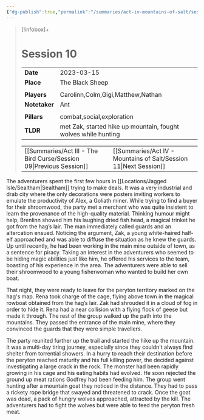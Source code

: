 ```yaml
---
{"dg-publish":true,"permalink":"/summaries/act-iv-mountains-of-salt/session-10/","tags":["session"]}
---
```


> [!infobox]+
> # Session 10
> 
> | | |
> | --- | --- |
> | **Date** | 2023-03-15 |
> | **Place** | The Black Sheep |
> | | | 
> | **Players** | Carolinn,Colm,Gigi,Matthew,Nathan |
> | **Notetaker** | Ant |
> | | | 
> | **Pillars** | combat,social,exploration | 
> | **TLDR** | met Zak, started hike up mountain, fought wolves while hunting |
> 
> | | |
> | --- | --- |
> | [[Summaries/Act III - The Bird Curse/Session 09\|Previous Session]] | [[Summaries/Act IV - Mountains of Salt/Session 11\|Next Session]] |

The adventurers spent the first few hours in [[Locations/Jagged Isle/Sealtham\|Sealtham]] trying to make deals. It was a very industrial and drab city where the only decorations were posters inviting workers to emulate the productivity of Alex, a Goliath miner. While trying to find a buyer for their shroomwood, the party met a merchant who was quite insistent to learn the provenance of the high-quality material. Thinking humour might help, Brenlinn showed him his laughing dried fish head, a magical trinket he got from the hag’s lair. The man immediately called guards and an altercation ensued. Noticing the argument, Zak, a young white-haired half-elf approached and was able to diffuse the situation as he knew the guards. Up until recently, he had been working in the main mine outside of town, as a sentence for piracy. Taking an interest in the adventurers who seemed to be hiding magic abilities just like him, he offered his services to the team, boasting of his experience in the area. The adventurers were able to sell their shroomwood to a young fisherwoman who wanted to build her own boat. 

That night, they were ready to leave for the peryton territory marked on the hag's map. Rena took charge of the cage, flying above town in the magical rowboat obtained from the hag’s lair. Zak had shrouded it in a cloud of fog in order to hide it. Rena had a near collision with a flying flock of geese but made it through. The rest of the group walked up the path into the mountains. They passed the entrance of the main mine, where they convinced the guards that they were simple travellers.

The party reunited further up the trail and started the hike up the mountain. It was a multi-day tiring journey, especially since they couldn't always find shelter from torrential showers. In a hurry to reach their destination before the peryton reached maturity and his full killing power, the decided against investigating a large crack in the rock. The monster had been rapidly growing in his cage and his eating habits had evolved. He soon rejected the ground up meat rations Godfrey had been feeding him. The group went hunting after a mountain goat they noticed in the distance. They had to pass a rickety rope bridge that swayed and threatened to crack. Once the goat was dead, a pack of hungry wolves approached, attracted by the kill. The adventurers had to fight the wolves but were able to feed the peryton fresh meat.